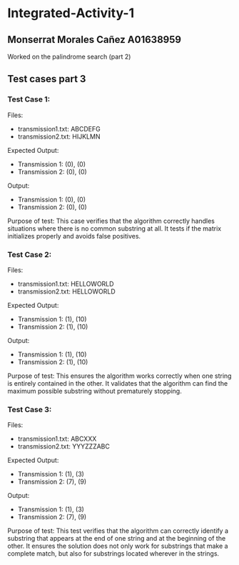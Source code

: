 # Integrated-Activity-1
## Monserrat Morales Cañez A01638959
Worked on the palindrome search (part 2)


## Test cases part 3
### Test Case 1: 
Files:
* transmission1.txt: ABCDEFG
* transmission2.txt: HIJKLMN

Expected Output:
* Transmission 1: (0), (0)
* Transmission 2: (0), (0)

Output:
* Transmission 1: (0), (0)
* Transmission 2: (0), (0)

Purpose of test: This case verifies that the algorithm correctly handles situations where there is no common substring at all. It tests if the matrix initializes properly and avoids false positives.

### Test Case 2: 
Files:
* transmission1.txt: HELLOWORLD
* transmission2.txt: HELLOWORLD

Expected Output:
* Transmission 1: (1), (10)
* Transmission 2: (1), (10)

Output:
* Transmission 1: (1), (10)
* Transmission 2: (1), (10)

Purpose of test: This ensures the algorithm works correctly when one string is entirely contained in the other. It validates that the algorithm can find the maximum possible substring without prematurely stopping.

### Test Case 3: 
Files:
* transmission1.txt: ABCXXX
* transmission2.txt: YYYZZZABC

Expected Output:
* Transmission 1: (1), (3)
* Transmission 2: (7), (9)

Output:
* Transmission 1: (1), (3)
* Transmission 2: (7), (9)
 
Purpose of test: This test verifies that the algorithm can correctly identify a substring that appears at the end of one string and at the beginning of the other. It ensures the solution does not only work for substrings that make a complete match, but also for substrings located wherever in the strings.
